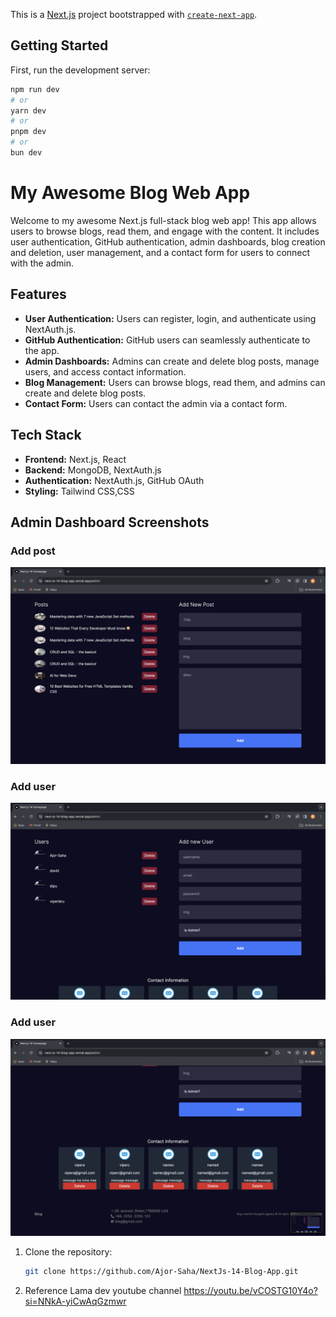 This is a [Next.js](https://nextjs.org/) project bootstrapped with [`create-next-app`](https://github.com/vercel/next.js/tree/canary/packages/create-next-app).

## Getting Started

First, run the development server:

```bash
npm run dev
# or
yarn dev
# or
pnpm dev
# or
bun dev
```

# My Awesome Blog Web App

Welcome to my awesome Next.js full-stack blog web app! This app allows users to browse blogs, read them, and engage with the content. It includes user authentication, GitHub authentication, admin dashboards, blog creation and deletion, user management, and a contact form for users to connect with the admin.

## Features

- **User Authentication:** Users can register, login, and authenticate using NextAuth.js.
- **GitHub Authentication:** GitHub users can seamlessly authenticate to the app.
- **Admin Dashboards:** Admins can create and delete blog posts, manage users, and access contact information.
- **Blog Management:** Users can browse blogs, read them, and admins can create and delete blog posts.
- **Contact Form:** Users can contact the admin via a contact form.

## Tech Stack

- **Frontend:** Next.js, React
- **Backend:** MongoDB, NextAuth.js
- **Authentication:** NextAuth.js, GitHub OAuth
- **Styling:** Tailwind CSS,CSS

## Admin Dashboard Screenshots

<h3>Add post</h3>

<img src="pic1.png" width="800px" title="admin"/>

<h3>Add user</h3>
<img src="pic2.png" width="800px" title="admin"/>

<h3>Add user</h3>
<img src="pic3.png" width="800px" title="admin"/>


1. Clone the repository:

   ```bash
   git clone https://github.com/Ajor-Saha/NextJs-14-Blog-App.git
2. Reference
Lama dev youtube channel
<a>https://youtu.be/vCOSTG10Y4o?si=NNkA-yiCwAqGzmwr</a>

